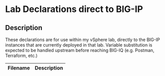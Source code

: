 # Lab Declarations direct to BIG-IP

## Description

These declarations are for use within my vSphere lab, directly to the BIG-IP instances that are currently deployed in that lab.  Variable substitution is expected to be handled upstream before reaching BIG-IQ (e.g. Postman, Terraform, etc.)

| Filename | Description |
| -------- | ----------- |
